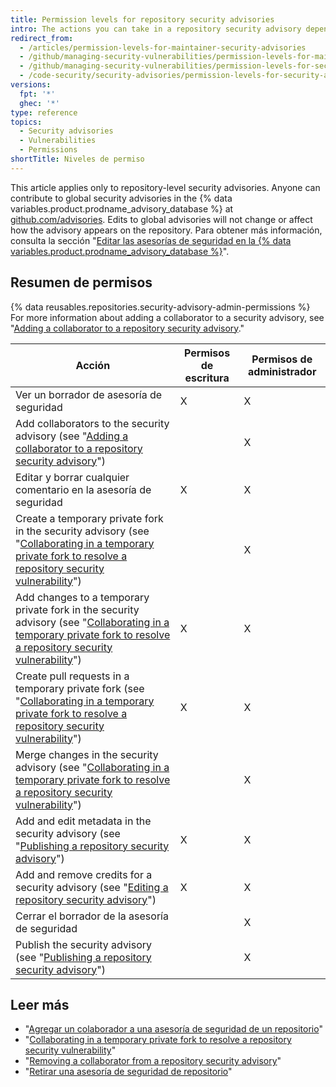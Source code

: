 ```yaml
---
title: Permission levels for repository security advisories
intro: The actions you can take in a repository security advisory depend on whether you have admin or write permissions to the security advisory.
redirect_from:
  - /articles/permission-levels-for-maintainer-security-advisories
  - /github/managing-security-vulnerabilities/permission-levels-for-maintainer-security-advisories
  - /github/managing-security-vulnerabilities/permission-levels-for-security-advisories
  - /code-security/security-advisories/permission-levels-for-security-advisories
versions:
  fpt: '*'
  ghec: '*'
type: reference
topics:
  - Security advisories
  - Vulnerabilities
  - Permissions
shortTitle: Niveles de permiso
---
```


This article applies only to repository-level security advisories. Anyone can contribute to global security advisories in the {% data variables.product.prodname_advisory_database %} at [github.com/advisories](https://github.com/advisories). Edits to global advisories will not change or affect how the advisory appears on the repository.  Para obtener más información, consulta la sección "[Editar las asesorías de seguridad en la {% data variables.product.prodname_advisory_database %}](/code-security/supply-chain-security/managing-vulnerabilities-in-your-projects-dependencies/editing-security-advisories-in-the-github-advisory-database)".

## Resumen de permisos

{% data reusables.repositories.security-advisory-admin-permissions %} For more information about adding a collaborator to a security advisory, see "[Adding a collaborator to a repository security advisory](/code-security/repository-security-advisories/adding-a-collaborator-to-a-repository-security-advisory)."

| Acción                                                                                                                                                                                                                                                                                                      | Permisos de escritura | Permisos de administrador |
| ----------------------------------------------------------------------------------------------------------------------------------------------------------------------------------------------------------------------------------------------------------------------------------------------------------- | --------------------- | ------------------------- |
| Ver un borrador de asesoría de seguridad                                                                                                                                                                                                                                                                    | X                     | X                         |
| Add collaborators to the security advisory (see "[Adding a collaborator to a repository security advisory](/code-security/repository-security-advisories/adding-a-collaborator-to-a-repository-security-advisory)")                                                                                         |                       | X                         |
| Editar y borrar cualquier comentario en la asesoría de seguridad                                                                                                                                                                                                                                            | X                     | X                         |
| Create a temporary private fork in the security advisory (see "[Collaborating in a temporary private fork to resolve a repository security vulnerability](/code-security/repository-security-advisories/collaborating-in-a-temporary-private-fork-to-resolve-a-repository-security-vulnerability)")         |                       | X                         |
| Add changes to a temporary private fork in the security advisory (see "[Collaborating in a temporary private fork to resolve a repository security vulnerability](/code-security/repository-security-advisories/collaborating-in-a-temporary-private-fork-to-resolve-a-repository-security-vulnerability)") | X                     | X                         |
| Create pull requests in a temporary private fork (see "[Collaborating in a temporary private fork to resolve a repository security vulnerability](/code-security/repository-security-advisories/collaborating-in-a-temporary-private-fork-to-resolve-a-repository-security-vulnerability)")                 | X                     | X                         |
| Merge changes in the security advisory (see "[Collaborating in a temporary private fork to resolve a repository security vulnerability](/code-security/repository-security-advisories/collaborating-in-a-temporary-private-fork-to-resolve-a-repository-security-vulnerability)")                           |                       | X                         |
| Add and edit metadata in the security advisory (see "[Publishing a repository security advisory](/code-security/repository-security-advisories/publishing-a-repository-security-advisory)")                                                                                                                 | X                     | X                         |
| Add and remove credits for a security advisory (see "[Editing a repository security advisory](/code-security/repository-security-advisories/editing-a-repository-security-advisory)")                                                                                                                       | X                     | X                         |
| Cerrar el borrador de la asesoría de seguridad                                                                                                                                                                                                                                                              |                       | X                         |
| Publish the security advisory (see "[Publishing a repository security advisory](/code-security/repository-security-advisories/publishing-a-repository-security-advisory)")                                                                                                                                  |                       | X                         |

## Leer más

- "[Agregar un colaborador a una asesoría de seguridad de un repositorio](/code-security/repository-security-advisories/adding-a-collaborator-to-a-repository-security-advisory)"
- "[Collaborating in a temporary private fork to resolve a repository security vulnerability](/code-security/repository-security-advisories/collaborating-in-a-temporary-private-fork-to-resolve-a-repository-security-vulnerability)"
- "[Removing a collaborator from a repository security advisory](/code-security/repository-security-advisories/removing-a-collaborator-from-a-repository-security-advisory)"
- "[Retirar una asesoría de seguridad de repositorio](/code-security/repository-security-advisories/withdrawing-a-repository-security-advisory)"
